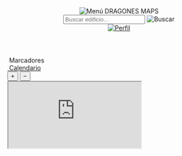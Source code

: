 <!DOCTYPE html>
<html lang="es">
<head>
  <meta charset="UTF-8" />
  <meta name="viewport" content="width=device-width, initial-scale=1.0"/>
  <title>DRAGONES MAPS</title>
  <link rel="stylesheet" href="https://unpkg.com/leaflet/dist/leaflet.css"/>
  <link rel="stylesheet" href="style.css" />
  <link rel="icon" type="image/x-icon" href="Image/Icono.ico">
</head>
<body>

<header class="top-bar">
  <div class="top-left">
    <img src="https://img.icons8.com/?size=100&id=S5biqohaDgd1&format=png&color=000000"
         alt="Menú" class="menu-icon" onclick="togglePanel()" />
    <span class="top-title">DRAGONES MAPS</span>
  </div>

  <div class="search-right">
<div class="busqueda-container">
  <div class="busqueda-wrapper">
    <input type="text" id="busqueda" placeholder="Buscar edificio..." onkeyup="filtrarSugerencias(event)" autocomplete="off">
    <img src="https://img.icons8.com/?size=100&id=3723&format=png&color=000000" alt="Buscar" class="icono-busqueda" />
  </div>
  <div id="sugerencias" class="sugerencias"></div>
</div>
  <a href="Inicio.html" class="icono-perfil-link">
    <img src="https://img.icons8.com/?size=100&id=0PXqKKGn88m8&format=png&color=000000" alt="Perfil" class="icono-perfil" />
  </a>
  </div>
</header>

<!-- Panel Lateral -->
<div id="panel" class="panel-lateral">
  <div class="nav-item">
    <img src="https://img.icons8.com/?size=100&id=3723&format=png&color=000000" alt="">
    <span>Marcadores</span>
  </div>
  <div class="nav-item">
    <a href="calendario.html">
      <img src="https://img.icons8.com/?size=100&id=23&format=png&color=000000" alt="">
      <span>Calendario</span>
    </a>
  </div>
</div>

<!-- Mapa y Controles -->
<div id="overlay" class="overlay" onclick="togglePanel()"></div>
<div id="map"></div>

<div class="zoom-controls">
  <button onclick="map.zoomIn()">+</button>
  <button onclick="map.zoomOut()">−</button>
</div>

<!-- Panorama -->
<div class="iframe-container">
<iframe id="panorama" allowfullscreen="true" allow="accelerometer; magnetometer; gyroscope"
        src="https://panoraven.com/es/embed/oxnUHagvOJ">
</iframe>

</div>

<!-- Info del Edificio (solo uno, centralizado) -->
<div id="info-edificio" style="display: none;">
  <img src="" alt="Imagen del edificio" style="width: 100%; height: auto; border-radius: 8px; margin-bottom: 10px;">
  <div class="texto">
    <p></p>
  </div>
  <iframe width="100%" height="200" style="margin-top: 10px; border-radius: 8px;" allowfullscreen></iframe>
  <button onclick="cerrarInfo()" >Cerrar</button>
</div>

<!-- Scripts -->
<script src="https://unpkg.com/leaflet/dist/leaflet.js"></script>
<script src="script.js"></script>

</body>
</html>
